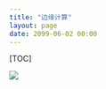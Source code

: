 ```yaml
---
title: "边缘计算"
layout: page
date: 2099-06-02 00:00
---
```


[TOC]

![](https://docs.azure.cn/zh-cn/media-services/live-video-analytics-edge/media/quickstarts/grpc-extension.svg)